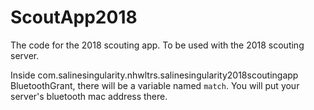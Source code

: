 # ScoutApp2018
The code for the 2018 scouting app. To be used with the 2018 scouting server.

Inside com.salinesingularity.nhwltrs.salinesingularity2018scoutingapp BluetoothGrant, there will be a variable named `match`. You will put your server's bluetooth mac address there.